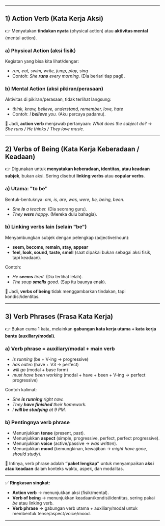 
---

## 1) **Action Verb (Kata Kerja Aksi)**

👉 Menyatakan **tindakan nyata** (physical action) atau **aktivitas mental** (mental action).

### a) **Physical Action (aksi fisik)**

Kegiatan yang bisa kita lihat/dengar:

* *run, eat, swim, write, jump, play, sing*
* Contoh: *She **runs** every morning.* (Dia berlari tiap pagi).

### b) **Mental Action (aksi pikiran/perasaan)**

Aktivitas di pikiran/perasaan, tidak terlihat langsung:

* *think, know, believe, understand, remember, love, hate*
* Contoh: *I **believe** you.* (Aku percaya padamu).

📝 Jadi, **action verb** menjawab pertanyaan: *What does the subject do?* → *She runs / He thinks / They love music*.

---

## 2) **Verbs of Being (Kata Kerja Keberadaan / Keadaan)**

👉 Digunakan untuk **menyatakan keberadaan, identitas, atau keadaan subjek**, bukan aksi.
Sering disebut **linking verbs** atau **copular verbs**.

### a) **Utama: "to be"**

Bentuk-bentuknya: *am, is, are, was, were, be, being, been*.

* *She **is** a teacher.* (Dia seorang guru).
* *They **were** happy.* (Mereka dulu bahagia).

### b) **Linking verbs lain** (selain "be")

Menyambungkan subjek dengan pelengkap (adjective/noun):

* **seem, become, remain, stay, appear**
* **feel, look, sound, taste, smell** (saat dipakai bukan sebagai aksi fisik, tapi keadaan).

Contoh:

* *He **seems** tired.* (Dia terlihat lelah).
* *The soup **smells** good.* (Sup itu baunya enak).

📝 Jadi, **verbs of being** tidak menggambarkan tindakan, tapi kondisi/identitas.

---

## 3) **Verb Phrases (Frasa Kata Kerja)**

👉 Bukan cuma 1 kata, melainkan **gabungan kata kerja utama + kata kerja bantu (auxiliary/modal)**.

### a) **Verb phrase = auxiliary/modal + main verb**

* *is running* (be + V-ing → progressive)
* *has eaten* (have + V3 → perfect)
* *will go* (modal + base form)
* *must have been working* (modal + have + been + V-ing → perfect progressive)

Contoh kalimat:

* *She **is running** right now.*
* *They **have finished** their homework.*
* *I **will be studying** at 9 PM.*

### b) **Pentingnya verb phrase**

* Menunjukkan **tense** (present, past).
* Menunjukkan **aspect** (simple, progressive, perfect, perfect progressive).
* Menunjukkan **voice** (active/passive → *was written*).
* Menunjukkan **mood** (kemungkinan, kewajiban → *might have gone, should study*).

📝 Intinya, verb phrase adalah **“paket lengkap”** untuk menyampaikan **aksi atau keadaan** dalam konteks waktu, aspek, dan modalitas.

---

✅ **Ringkasan singkat:**

* **Action verb** → menunjukkan aksi (fisik/mental).
* **Verb of being** → menunjukkan keadaan/kondisi/identitas, sering pakai *be* atau linking verb.
* **Verb phrase** → gabungan verb utama + auxiliary/modal untuk membentuk tense/aspect/voice/mood.

---
